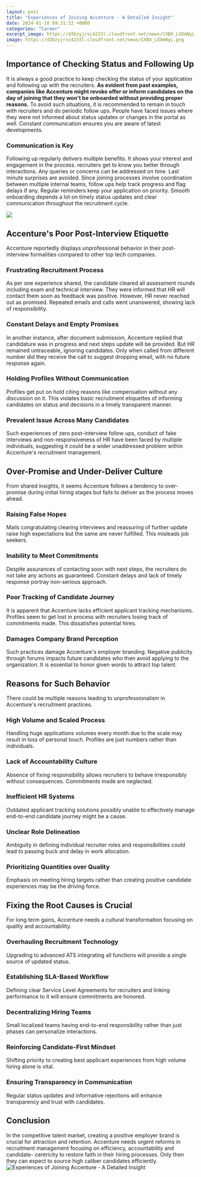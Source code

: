 ```yaml
---
layout: post
title: "Experiences of Joining Accenture - A Detailed Insight"
date: 2024-01-18 09:31:12 +0000
categories: "Career"
excerpt_image: https://d3bzyjrsc4233l.cloudfront.net/news/CXBX_LXXmNyL.png
image: https://d3bzyjrsc4233l.cloudfront.net/news/CXBX_LXXmNyL.png
---
```


## Importance of Checking Status and Following Up
It is always a good practice to keep checking the status of your application and following up with the recruiters. **As evident from past examples, companies like Accenture might revoke offer or inform candidates on the day of joining that they won't be onboarded without providing proper reasons.** To avoid such situations, it is recommended to remain in touch with recruiters and do periodic follow ups. People have faced issues where they were not informed about status updates or changes in the portal as well. Constant communication ensures you are aware of latest developments.
### Communication is Key 
Following up regularly delivers multiple benefits. It shows your interest and engagement in the process. recruiters get to know you better through interactions. Any queries or concerns can be addressed on time. Last minute surprises are avoided. Since joining processes involve coordination between multiple internal teams, follow ups help track progress and flag delays if any. Regular reminders keep your application on priority. Smooth onboarding depends a lot on timely status updates and clear communication throughout the recruitment cycle.

![](https://i.ytimg.com/vi/cNAG99CMrHE/maxresdefault.jpg)
## Accenture's Poor Post-Interview Etiquette
Accenture reportedly displays unprofessional behavior in their post-interview formalities compared to other top tech companies. 
### Frustrating Recruitment Process
As per one experience shared, the candidate cleared all assessment rounds including exam and technical interview. They were informed that HR will contact them soon as feedback was positive. However, HR never reached out as promised. Repeated emails and calls went unanswered, showing lack of responsibility. 
### Constant Delays and Empty Promises  
In another instance, after document submission, Accenture replied that candidature was in progress and next steps update will be provided. But HR remained untraceable, ignoring candidates. Only when called from different number did they receive the call to suggest dropping email, with no future response again. 
### Holding Profiles Without Communication
Profiles get put on hold citing reasons like compensation without any discussion on it. This violates basic recruitment etiquettes of informing candidates on status and decisions in a timely transparent manner.
### Prevalent Issue Across Many Candidates  
Such experiences of zero post-interview follow ups, conduct of fake interviews and non-responsiveness of HR have been faced by multiple individuals, suggesting it could be a wider unaddressed problem within Accenture's recruitment management.
## Over-Promise and Under-Deliver Culture  
From shared insights, it seems Accenture follows a tendency to over-promise during initial hiring stages but fails to deliver as the process moves ahead.
### Raising False Hopes 
Mails congratulating clearing interviews and reassuring of further update raise high expectations but the same are never fulfilled. This misleads job seekers.
### Inability to Meet Commitments
Despite assurances of contacting soon with next steps, the recruiters do not take any actions as guaranteed. Constant delays and lack of timely response portray non-serious approach.
### Poor Tracking of Candidate Journey
It is apparent that Accenture lacks efficient applicant tracking mechanisms. Profiles seem to get lost in process with recruiters losing track of commitments made. This dissatisfies potential hires.
### Damages Company Brand Perception  
Such practices damage Accenture's employer branding. Negative publicity through forums impacts future candidates who then avoid applying to the organization. It is essential to honor given words to attract top talent.
## Reasons for Such Behavior
There could be multiple reasons leading to unprofessionalism in Accenture's recruitment practices.
### High Volume and Scaled Process  
Handling huge applications volumes every month due to the scale may result in loss of personal touch. Profiles are just numbers rather than individuals.
### Lack of Accountability Culture  
Absence of fixing responsibility allows recruiters to behave irresponsibly without consequences. Commitments made are neglected.  
### Inefficient HR Systems  
Outdated applicant tracking solutions possibly unable to effectively manage end-to-end candidate journey might be a cause. 
### Unclear Role Delineation  
Ambiguity in defining individual recruiter roles and responsibilities could lead to passing buck and delay in work allocation.
### Prioritizing Quantities over Quality
Emphasis on meeting hiring targets rather than creating positive candidate experiences may be the driving force.
## Fixing the Root Causes is Crucial
For long term gains, Accenture needs a cultural transformation focusing on quality and accountability.
### Overhauling Recruitment Technology  
Upgrading to advanced ATS integrating all functions will provide a single source of updated status.
### Establishing SLA-Based Workflow  
Defining clear Service Level Agreements for recruiters and linking performance to it will ensure commitments are honored. 
### Decentralizing Hiring Teams  
Small localized teams having end-to-end responsibility rather than just phases can personalize interactions.
### Reinforcing Candidate-First Mindset  
Shifting priority to creating best applicant experiences from high volume hiring alone is vital.  
### Ensuring Transparency in Communication  
Regular status updates and informative rejections will enhance transparency and trust with candidates.
## Conclusion
In the competitive talent market, creating a positive employer brand is crucial for attraction and retention. Accenture needs urgent reforms in recruitment management focusing on efficiency, accountability and candidate- centricity to restore faith in their hiring processes. Only then they can expect to source high caliber candidates efficiently.
![Experiences of Joining Accenture - A Detailed Insight](https://d3bzyjrsc4233l.cloudfront.net/news/CXBX_LXXmNyL.png)